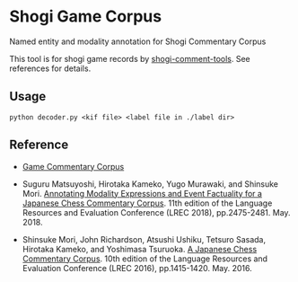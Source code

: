 # Shogi Game Corpus
Named entity and modality annotation for Shogi Commentary Corpus

This tool is for shogi game records by [shogi-comment-tools](https://github.com/hkmk/shogi-comment-tools).
See references for details.

## Usage
```
python decoder.py <kif file> <label file in ./label dir>
```

## Reference

+ [Game Commentary Corpus](http://www.ar.media.kyoto-u.ac.jp/data/game/home-e.html)

+ Suguru Matsuyoshi, Hirotaka Kameko, Yugo Murawaki, and Shinsuke Mori.
[Annotating Modality Expressions and Event Factuality for a Japanese Chess Commentary Corpus](http://www.lrec-conf.org/proceedings/lrec2018/summaries/54.html).
11th edition of the Language Resources and Evaluation Conference (LREC 2018),
pp.2475-2481.
May. 2018.

+ Shinsuke Mori, John Richardson, Atsushi Ushiku, Tetsuro Sasada, Hirotaka Kameko, and Yoshimasa Tsuruoka.
[A Japanese Chess Commentary Corpus](http://www.lrec-conf.org/proceedings/lrec2016/summaries/351.html).
10th edition of the Language Resources and Evaluation Conference (LREC 2016),
pp.1415-1420.
May. 2016.
